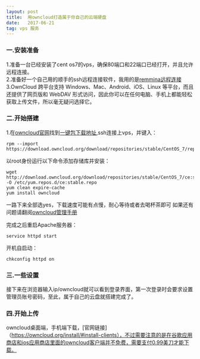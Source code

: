 ```yaml
---
layout: post
title:  用owncloud打造属于你自己的云端硬盘
date:   2017-06-21
tag: vps 服务
---
```

### 一.安装准备

1.准备一台已经安装了cent os7的vps，确保80端口和22端口已经打开，并且允许远程连接。  
2.准备好一个自己用的顺手的ssh远程连接软件，我用的是[remmina远程连接](https://github.com/FreeRDP/Remmina/wiki)  
3.OwnCloud 跨平台支持 Windows、Mac、Android、iOS、Linux 等平台，而且还提供了网页版和 WebDAV 形式访问，因此你可以在任何电脑、手机上都能轻松获取上传文件，所以毫无疑问选择它。

### 二.开始搭建
1.在[owncloud官网](https://doc.owncloud.org/server/latest/admin_manual/installation/linux_installation.html)找到[一键包下载地址](https://download.owncloud.org/download/repositories/stable/owncloud/),ssh连接上vps，并键入：

	rpm --import https://download.owncloud.org/download/repositories/stable/CentOS_7/repodata/repomd.xml.key

以root身份运行以下命令添加存储库并安装：

	wget http://download.owncloud.org/download/repositories/stable/CentOS_7/ce:stable.repo -O /etc/yum.repos.d/ce:stable.repo
	yum clean expire-cache
	yum install owncloud

一路下来全部选yes，下载速度可能有点慢，耐心等待或者去喝杯茶即可
如果还有问题请翻阅[owncloud管理手册](https://doc.owncloud.org/server/latest/admin_manual/installation/)

完成之后重启Apache服务器：

	service httpd start

开机自启动：

	chkconfig httpd on

### 三.一些设置

接下来在浏览器输入ip/owncloud就可以看到登录界面，第一次登录时会要求设置管理员账号密码，至此，属于自己的云盘就搭建完成了。


### 四.开始上传
owncloud桌面端，手机端下载，[官网链接]（https://owncloud.org/install/#install-clients），不过需要注意的是在谷歌应用商店和ios应用商店里面的owncloud客户端并不免费，需要支付0.99美刀才能下载。


